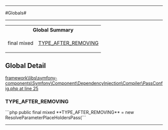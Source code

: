 - - -

#Globals#

- - -

<table id="summary_global" class="title">
<tr><th colspan="2" class="title">Global Summary</th></tr>
<tr>
<td>final  mixed</td>
<td class="description"><p class="name"><a href="#TYPE_AFTER_REMOVING">TYPE_AFTER_REMOVING</a></p></td>
</tr>
</table>

<h2 id="detail_global">Global Detail</h2>

<a href="https://github.com/JeyDotC/Hirudo/blob/master/framework/libs/symfony-components/Symfony/Component/DependencyInjection/Compiler/PassConfig.php#L25" >framework\libs\symfony-components\Symfony\Component\DependencyInjection\Compiler\PassConfig.php at line 25</a>

<h3 id="TYPE_AFTER_REMOVING">TYPE_AFTER_REMOVING</h3>
```php
public final  mixed **TYPE_AFTER_REMOVING** = new ResolveParameterPlaceHoldersPass(```
<div class="details">
</div>

- - -

